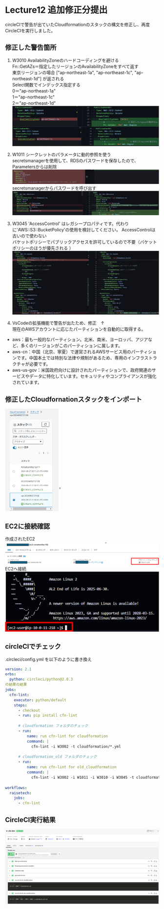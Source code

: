 # Lecture12 追加修正分提出
circleCIで警告が出ていたCloudformationのスタックの構文を修正し、再度CircleCIを実行しました。 
## 修正した警告箇所  
1. W3010 AvailabilityZoneのハードコーディングを避ける  
Fn::GetAZs＝指定したリージョンのAvailabilityZoneをすべて返す  
東京リージョンの場合 ["ap-northeast-1a", "ap-northeast-1c", "ap-northeast-1d"] が返される  
Select関数でインデックス指定する  
0＝"ap-northeast-1a"  
1＝"ap-northeast-1c"  
2＝"ap-northeast-1d"  
![AvailabilityZone](image/lecture12/img-04.png)

2. W1011 シークレットのパラメータに動的参照を使う  
secretsmanagerを使用して、RDSのパスワードを保存したので、Parametersからは削除 
![Parameters](image/lecture12/img-05.png) 
secretsmanagerからパスワードを呼び出す  
![secretsmanager](image/lecture12/img-06.png)

3. W3045 'AccessControl' はレガシープロパティです。代わりに'AWS::S3::BucketPolicy'の使用を検討してください。
AccessControlは古いので使わない  
バケットポリシーでパブリックアクセスを許可しているので不要（バケットポリシーのほうが優先される
）  
![S3バケット](image/lecture12/img-07.png)

4. VsCodeの拡張機能で警告が出たため、修正　↑　  
現在のAWSアカウントに応じたパーティションを自動的に取得する。
- aws：最も一般的なパーティション。北米、南米、ヨーロッパ、アジアなど、多くのリージョンがこのパーティションに属します。
- aws-cn：中国（北京、寧夏）で運営されるAWSサービス用のパーティションです。中国本土では特別な法律や規制があるため、専用のインフラストラクチャが必要です。
- aws-us-gov：米国政府向けに設計されたパーティションで、政府関連のサービスやデータに特化しています。セキュリティやコンプライアンスが強化されています。

## 修正したCloudfornationスタックをインポート
![スタック](image/lecture12/img-08.png)
## EC2に接続確認
作成されたEC2  
![EC2](image/lecture12/img-09.png)
EC2へ接続  
![EC2へ接続](image/lecture12/img-10.png)

## circleCIでチェック
.circleci/config.yml を以下のように書き換え
```yml
version: 2.1
orbs:
  python: circleci/python@2.0.3
の結果の結果
jobs:
  cfn-lint:
    executor: python/default
    steps:
      - checkout
      - run: pip install cfn-lint

      # cloudformation フォルダのチェック
      - run:
          name: run cfn-lint for cloudformation
          command: |
            cfn-lint -i W3002 -t cloudformation/*.yml

      # cloudformation_old フォルダのチェック
      - run:
          name: run cfn-lint for old_cloudformation
          command: |
            cfn-lint -i W3002 -i W1011 -i W3010 -i W3045 -t cloudformation_old/*.yml

workflows:
  raisetech:
    jobs:
      - cfn-lint
```
## CircleCI実行結果
![CircleCI実行結果](image/lecture12/img-11.png)










